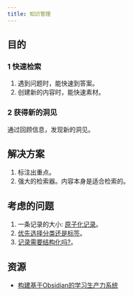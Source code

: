 ```yaml
---
title: 知识管理
---
```


## 目的
### 1 快速检索
1. 遇到问题时，能快速到答案。
2. 创建新的内容时，能快速素材。

### 2 获得新的洞见
通过回顾信息，发现新的洞见。

## 解决方案
1. 标注出重点。
2. 强大的检索器。内容本身是适合检索的。

## 考虑的问题
1. 一条记录的大小: [原子化记录](./contents/atom.md)。
2. [优先选择分类还是标签](./contents/prefer-classify-or-tag.md)。
3. [记录需要结构化吗?](./contents/need-structed.md)。


## 资源
* [构建基于Obsidian的学习生产力系统](https://news.dailyup.blog/p/constructing-a-learning-productivity-system-based-on-obsidian#5-)

